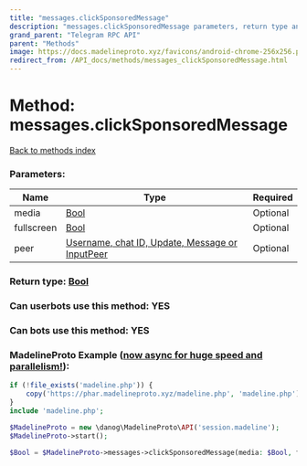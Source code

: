 ```yaml
---
title: "messages.clickSponsoredMessage"
description: "messages.clickSponsoredMessage parameters, return type and example"
grand_parent: "Telegram RPC API"
parent: "Methods"
image: https://docs.madelineproto.xyz/favicons/android-chrome-256x256.png
redirect_from: /API_docs/methods/messages_clickSponsoredMessage.html
---
```

# Method: messages.clickSponsoredMessage
[Back to methods index](index.html)



### Parameters:

| Name     |    Type       | Required |
|----------|---------------|----------|
|media|[Bool](/API_docs/types/Bool.html) | Optional|
|fullscreen|[Bool](/API_docs/types/Bool.html) | Optional|
|peer|[Username, chat ID, Update, Message or InputPeer](/API_docs/types/InputPeer.html) | Optional|


### Return type: [Bool](/API_docs/types/Bool.html)

### Can userbots use this method: **YES**

### Can bots use this method: **YES**


### MadelineProto Example ([now async for huge speed and parallelism!](https://docs.madelineproto.xyz/docs/ASYNC.html)):


```php
if (!file_exists('madeline.php')) {
    copy('https://phar.madelineproto.xyz/madeline.php', 'madeline.php');
}
include 'madeline.php';

$MadelineProto = new \danog\MadelineProto\API('session.madeline');
$MadelineProto->start();

$Bool = $MadelineProto->messages->clickSponsoredMessage(media: $Bool, fullscreen: $Bool, peer: $InputPeer, );
```

